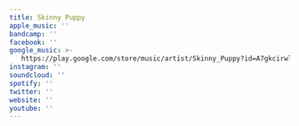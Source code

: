 ```yaml
---
title: Skinny Puppy
apple_music: ''
bandcamp: ''
facebook: ''
google_music: >-
   https://play.google.com/store/music/artist/Skinny_Puppy?id=A7gkcirwl4lpnnfgmti3unznhgq
instagram: ''
soundcloud: ''
spotify: ''
twitter: ''
website: ''
youtube: ''
---
```

